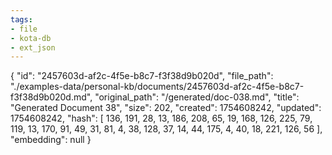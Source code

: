 ```yaml
---
tags:
- file
- kota-db
- ext_json
---
```

{
  "id": "2457603d-af2c-4f5e-b8c7-f3f38d9b020d",
  "file_path": "./examples-data/personal-kb/documents/2457603d-af2c-4f5e-b8c7-f3f38d9b020d.md",
  "original_path": "/generated/doc-038.md",
  "title": "Generated Document 38",
  "size": 202,
  "created": 1754608242,
  "updated": 1754608242,
  "hash": [
    136,
    191,
    28,
    13,
    186,
    208,
    65,
    19,
    168,
    126,
    225,
    79,
    119,
    13,
    170,
    91,
    49,
    31,
    81,
    4,
    38,
    128,
    37,
    14,
    44,
    175,
    4,
    40,
    18,
    221,
    126,
    56
  ],
  "embedding": null
}